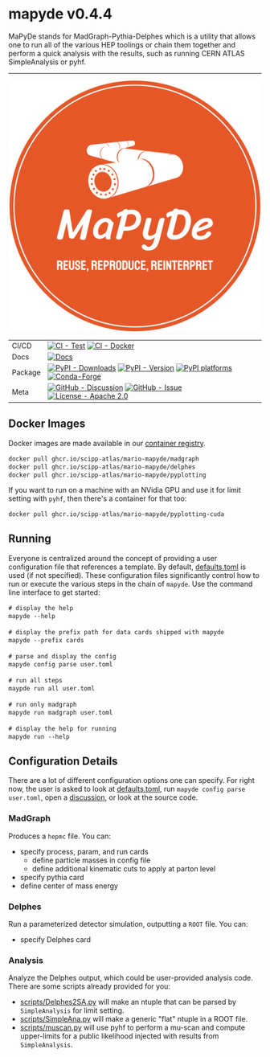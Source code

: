 # mapyde v0.4.4

MaPyDe stands for MadGraph-Pythia-Delphes which is a utility that allows one to
run all of the various HEP toolings or chain them together and perform a quick
analysis with the results, such as running CERN ATLAS SimpleAnalysis or pyhf.

---

<!-- sync the following div with docs/index.md -->
<div align="center">

<img src="https://raw.githubusercontent.com/scipp-atlas/mapyde/main/docs/assets/images/logo.svg" alt="Mapyde logo" width="500" role="img">

<!-- --8<-- [start:badges] -->

<!-- prettier-ignore-start -->
| | |
| --- | --- |
| CI/CD | [![CI - Test][actions-badge-ci]][actions-link-ci] [![CI - Docker][actions-badge-docker]][actions-link-docker] |
| Docs | [![Docs][actions-badge-docs]][actions-link-docs] |
| Package | [![PyPI - Downloads][pypi-downloads]][pypi-link] [![PyPI - Version][pypi-version]][pypi-link] [![PyPI platforms][pypi-platforms]][pypi-link] [![Conda-Forge][conda-badge]][conda-link] |
| Meta | [![GitHub - Discussion][github-discussions-badge]][github-discussions-link] [![GitHub - Issue][github-issues-badge]][github-issues-link] [![License - Apache 2.0][license-badge]][license-link] |

[actions-badge-ci]:         https://github.com/scipp-atlas/mapyde/actions/workflows/ci.yml/badge.svg?branch=main
[actions-link-ci]:          https://github.com/scipp-atlas/mapyde/actions/workflows/ci.yml?query=branch:main
[actions-badge-docker]:     https://github.com/scipp-atlas/mapyde/actions/workflows/docker.yml/badge.svg?branch=main
[actions-link-docker]:      https://github.com/scipp-atlas/mapyde/actions/workflows/docker.yml?query=branch:main
[actions-badge-docs]:       https://github.com/scipp-atlas/mapyde/actions/workflows/docs.yml/badge.svg?branch=main
[actions-link-docs]:        https://github.com/scipp-atlas/mapyde/actions/workflows/docs.yml?query=branch:main
[conda-badge]:              https://img.shields.io/conda/vn/conda-forge/mapyde
[conda-link]:               https://github.com/conda-forge/mapyde-feedstock
[github-discussions-badge]: https://img.shields.io/static/v1?label=Discussions&message=Ask&color=blue&logo=github
[github-discussions-link]:  https://github.com/scipp-atlas/mapyde/discussions
[github-issues-badge]:      https://img.shields.io/static/v1?label=Issues&message=File&color=blue&logo=github
[github-issues-link]:       https://github.com/scipp-atlas/mapyde/issues
[pypi-link]:                https://pypi.org/project/mapyde/
[pypi-downloads]:           https://img.shields.io/pypi/dm/mapyde.svg?color=blue&label=Downloads&logo=pypi&logoColor=gold
[pypi-platforms]:           https://img.shields.io/pypi/pyversions/mapyde
[pypi-version]:             https://badge.fury.io/py/mapyde.svg
[license-badge]:            https://img.shields.io/badge/License-Apache_2.0-blue.svg
[license-link]:              https://spdx.org/licenses/Apache-2.0.html
<!-- prettier-ignore-end -->

<!-- --8<-- [end:badges] -->

</div>

## Docker Images

Docker images are made available in our
[container registry](../../../container_registry).

```
docker pull ghcr.io/scipp-atlas/mario-mapyde/madgraph
docker pull ghcr.io/scipp-atlas/mario-mapyde/delphes
docker pull ghcr.io/scipp-atlas/mario-mapyde/pyplotting
```

If you want to run on a machine with an NVidia GPU and use it for limit setting
with `pyhf`, then there's a container for that too:

```
docker pull ghcr.io/scipp-atlas/mario-mapyde/pyplotting-cuda
```

## Running

Everyone is centralized around the concept of providing a user configuration
file that references a template. By default,
[defaults.toml](./templates/defaults.toml) is used (if not specified). These
configuration files significantly control how to run or execute the various
steps in the chain of `mapyde`. Use the command line interface to get started:

```
# display the help
mapyde --help

# display the prefix path for data cards shipped with mapyde
mapyde --prefix cards

# parse and display the config
mapyde config parse user.toml

# run all steps
maypde run all user.toml

# run only madgraph
mapyde run madgraph user.toml

# display the help for running
mapyde run --help
```

## Configuration Details

There are a lot of different configuration options one can specify. For right
now, the user is asked to look at [defaults.toml](./templates/defaults.toml),
run `mapyde config parse user.toml`, open a
[discussion][github-discussions-link], or look at the source code.

### MadGraph

Produces a `hepmc` file. You can:

- specify process, param, and run cards
  - define particle masses in config file
  - define additional kinematic cuts to apply at parton level
- specify pythia card
- define center of mass energy

### Delphes

Run a parameterized detector simulation, outputting a `ROOT` file. You can:

- specify Delphes card

### Analysis

Analyze the Delphes output, which could be user-provided analysis code. There
are some scripts already provided for you:

- [scripts/Delphes2SA.py](./scripts/Delphes2SA.py) will make an ntuple that can
  be parsed by `SimpleAnalysis` for limit setting.
- [scripts/SimpleAna.py](./scripts/SimpleAna.py) will make a generic "flat"
  ntuple in a ROOT file.
- [scripts/muscan.py](./scripts/muscan.py) will use pyhf to perform a mu-scan
  and compute upper-limits for a public likelihood injected with results from
  `SimpleAnalysis`.
